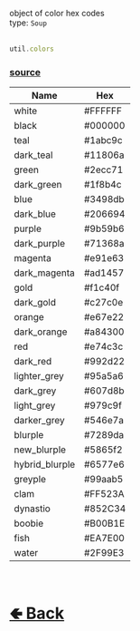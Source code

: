object of color hex codes<br>
type: `Soup`<br><br>
```js
util.colors
```

### [source](https://github.com/paigeroid/noscord.js/blob/main/src/Services/UtilService/custard/colors.js)

| Name | Hex |
| - | - |
| white | #FFFFFF |
| black | #000000 |
| teal | #1abc9c |
| dark_teal | #11806a |
| green | #2ecc71 |
| dark_green | #1f8b4c |
| blue | #3498db |
| dark_blue | #206694 |
| purple | #9b59b6 |
| dark_purple | #71368a |
| magenta | #e91e63 |
| dark_magenta | #ad1457 |
| gold | #f1c40f |
| dark_gold | #c27c0e |
| orange | #e67e22 |
| dark_orange | #a84300 |
| red | #e74c3c |
| dark_red | #992d22 |
| lighter_grey | #95a5a6 |
| dark_grey | #607d8b |
| light_grey | #979c9f |
| darker_grey | #546e7a |
| blurple | #7289da |
| new_blurple | #5865f2 |
| hybrid_blurple | #6577e6 |
| greyple | #99aab5 |
| clam | #FF523A |
| dynastio | #852C34 |
| boobie | #B00B1E |
| fish | #EA7E00 |
| water | #2F99E3 |


<br> <h1> [🢀 Back](https://github.com/paigeroid/noscord.js/wiki/Util) </h1>